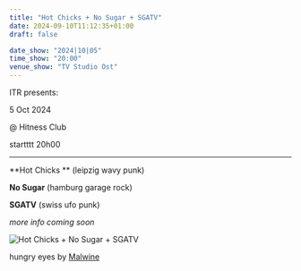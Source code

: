 ```yaml
---
title: "Hot Chicks + No Sugar + SGATV"
date: 2024-09-10T11:12:35+01:00
draft: false

date_show: "2024|10|05"
time_show: "20:00"
venue_show: "TV Studio Ost"
---
```


ITR presents:

5 Oct 2024

@ Hitness Club

startttt 20h00

---

**Hot Chicks ** (leipzig wavy punk)

**No Sugar** (hamburg garage rock)

**SGATV** (swiss ufo punk)

_more info coming soon_

![Hot Chicks + No Sugar + SGATV](../../posters/2024-10-05.jpg)

hungry eyes by [Malwine](https://www.instagram.com/malwinestauss/)
